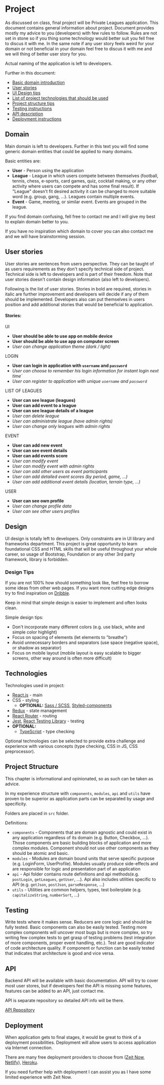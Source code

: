 # Project

As discussed on class, final project will be Private Leagues application.
This document contains general information about project. Document provides mostly my advice to you (developers) with few rules to follow. Rules are not set in stone so if you thing some technology would better suit you fell free to discus it with me. In the same note if any user story feels weird for your domain or not beneficial in your domain feel free to discus it with me and we will thing of better user story for you.

Actual naming of the application is left to developers.

Further in this document:

- [Basic domain introduction](#domain)
- [User stories](#user-stories)
- [UI Design tips](#design-tips)
- [List of project technologies that should be used](#technologies)
- [Project structure tips](#project-structure)
- [Testing instructions](#testing)
- [API description](#api)
- [Deployment instructions](#deployment)

## Domain

Main domain is left to developers. Further in this text you will find some generic domain entities that could be applied to many domains.

Basic entities are:

- **User** - Person using the application
- **League** - League in which users compete between themselves (football, tennis, chess, e-sports, card games, quiz, cocktail making, or any other activity where users can compete and has some final result). If "League" doesn't fit desired activity it can be changed to more suitable word (e.g. group, gang, ...).
  Leagues contain multiple events.
- **Event** - Game, meeting, or similar event. Events are grouped in the league.

If you find domain confusing, fell free to contact me and I will give my best to explain domain better to you.

If you have no inspiration which domain to cover you can also contact me and we will have brainstorming session.

## User stories

User stories are sentences from users perspective. They can be taught of as users requirements as they don't specify technical side of project. Technical side is left to developers and is part of their freedom. Note that user stories doesn't contain design information (also left to developers).

Following is the list of user stories. Stories in bold are required, stories in italic are further improvement and developers will decide if any of them should be implemented. Developers also can put themselves in users position and add additional stories that would be beneficial to application.

#### Stories:

UI

- **User should be able to use app on mobile device**
- **User should be able to use app on computer screen**
- _User can change application theme (dark / light)_

LOGIN

- **User can login in application with `username` and `password`**
- _User can choose to remember his login information for instant login next time`_
- _User can register to application with unique `username` and `password`_

LIST OF LEAGUES

- **User can see league (leagues)**
- **User can add event to a league**
- **User can see league details of a league**
- _User can delete league_
- _User can administrate league (have admin rights)_
- _User can change only leagues with admin rights_

EVENT

- **User can add new event**
- **User can see event details**
- **User can add events score**
- _User can modify event_
- _User can modify event with admin rights_
- _User can add other users as event participants_
- _User can add detailed event scores (by period, game, ...)_
- _User can add additional event details (location, terrain type, ...)_

USER

- **User can see own profile**
- _User can change profile data_
- _User can see other users profiles_

## Design

UI design is totally left to developers. Only constraints are in UI library and frameworks department. This project is great opportunity to learn foundational CSS and HTML skills that will be useful throughout your whole career, so usage of Bootstrap, Foundation or any other 3rd party framework, library is forbidden.

### Design Tips

If you are not 100% how should something look like, feel free to borrow some ideas from other web pages. If you want more cutting edge designs try to find inspiration on [Dribble](https://dribbble.com/).

Keep in mind that simple design is easier to implement and often looks clean.

Simple design tips:

- Don't incorporate many different colors (e.g. use black, white and simple color highlight)
- Focus on spacing of elements (let elements to "breathe")
- Avoid unnecessary borders and separators (use space (negative space), or shadow as separator)
- Focus on mobile layout (mobile layout is easy scalable to bigger screens, other way around is often more difficult)

## Technologies

Technologies used in project:

- [React.js](https://reactjs.org/) - main
- CSS - styling
  - **OPTIONAL:** [Sass / SCSS](https://sass-lang.com/), [Styled-components](https://styled-components.com/)
- [Redux](https://redux.js.org/) - state management
- [React Router](https://reacttraining.com/react-router/web/guides/quick-start) - routing
- [Jest](https://jestjs.io/), [React Testing Library](https://testing-library.com/docs/react-testing-library/intro) - testing
- **OPTIONAL:**
  - [TypeScript](https://www.typescriptlang.org/) - type checking

Optional technologies can be selected to provide extra challenge and experience with various concepts (type checking, CSS in JS, CSS preprocessor).

## Project Structure

This chapter is informational and opinionated, so as such can be taken as advice.

In my experience structure with `components`, `modules`, `api` and `utils` have proven to be superior as application parts can be separated by usage and specificity.

Folders are placed in `src` folder.

Definitions:

- `components` - Components that are domain agnostic and could exist in any application regardless of its domain (e.g. Button, Checkbox, ...). Those components are basic building blocks of application and more complex modules. Component should not use other components as they should be atomic and basic.
- `modules` - Modules are domain bound units that serve specific purpose (e.g. LoginForm, UserProfile). Modules usually produce side-effects and are responsible for logic and presentation part of an application
- `api` - Api folder contains route definitions and api methods(e.g. `postLogin`, `getLeagues`, `getUser`, ...). Api also includes utilities specific to API (e.g. `getJson`, `postJson`, `parseResponse`, ...)
- `utils` - Utilities are common helpers, types, test boilerplate (e.g. `capitalizeString`, `numberSort`, ...)

## Testing

Write tests where it makes sense. Reducers are core logic and should be fully tested. Basic components can also be easily tested. Testing more complex components will uncover most bugs but is more complex, so try writing few complex tests to get grasp of testing problems (test integration of more components, proper event handling, etc.). Test are good indicator of code architecture quality. If component or function can be easily tested that indicates that architecture is good and vice versa.

## API

Backend API will be available with basic documentation. API will try to cover most user stores, but if developers feel the API is missing some features, features can be added to an API, just contact me.

API is separate repository so detailed API info will be there.

[API Repository](https://github.com/MSekrst/private-leagues-api)

## Deployment

When application gets to final stages, it would be great to think of a deployment possibilities. Deployment will allow users to access application via Internet connection.

There are many free deployment providers to choose from ([Zeit Now](https://zeit.co), [Netlify](https://www.netlify.com/)), [Heroku](https://heroku.com).

If you need further help with deployment I can assist you as I have some limited experience with Zeit Now.
